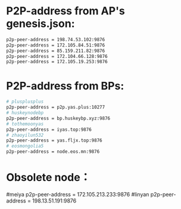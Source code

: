 # P2P-address from AP's genesis.json:

```bash
p2p-peer-address = 198.74.53.102:9876
p2p-peer-address = 172.105.84.51:9876
p2p-peer-address = 85.159.211.82:9876
p2p-peer-address = 172.104.66.128:9876
p2p-peer-address = 172.105.19.253:9876
```

# P2P-address from BPs:

```bash
# plusplusplus	
p2p-peer-address = p2p.yas.plus:10277
# huskeynodebp	
p2p-peer-address = bp.huskeybp.xyz:9876
# tothemoonyas	
p2p-peer-address = iyas.top:9876
# zhaoyilun532	
p2p-peer-address = yas.fljx.top:9876
# eosmongolia5	
p2p-peer-address = node.eos.mn:9876
```
# Obsolete node：
#meiya		p2p-peer-address = 172.105.213.233:9876
#linyan		p2p-peer-address = 198.13.51.191:9876
